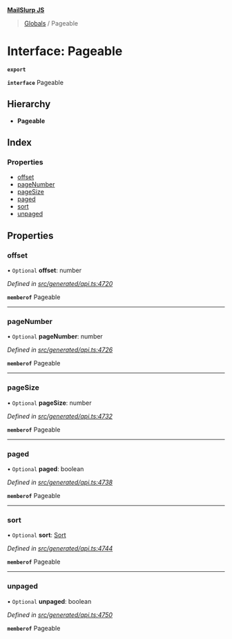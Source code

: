 **[MailSlurp JS](../README.md)**

> [Globals](../README.md) / Pageable

# Interface: Pageable

**`export`** 

**`interface`** Pageable

## Hierarchy

* **Pageable**

## Index

### Properties

* [offset](pageable.md#offset)
* [pageNumber](pageable.md#pagenumber)
* [pageSize](pageable.md#pagesize)
* [paged](pageable.md#paged)
* [sort](pageable.md#sort)
* [unpaged](pageable.md#unpaged)

## Properties

### offset

• `Optional` **offset**: number

*Defined in [src/generated/api.ts:4720](https://github.com/mailslurp/mailslurp-client/blob/3871a9e/src/generated/api.ts#L4720)*

**`memberof`** Pageable

___

### pageNumber

• `Optional` **pageNumber**: number

*Defined in [src/generated/api.ts:4726](https://github.com/mailslurp/mailslurp-client/blob/3871a9e/src/generated/api.ts#L4726)*

**`memberof`** Pageable

___

### pageSize

• `Optional` **pageSize**: number

*Defined in [src/generated/api.ts:4732](https://github.com/mailslurp/mailslurp-client/blob/3871a9e/src/generated/api.ts#L4732)*

**`memberof`** Pageable

___

### paged

• `Optional` **paged**: boolean

*Defined in [src/generated/api.ts:4738](https://github.com/mailslurp/mailslurp-client/blob/3871a9e/src/generated/api.ts#L4738)*

**`memberof`** Pageable

___

### sort

• `Optional` **sort**: [Sort](sort.md)

*Defined in [src/generated/api.ts:4744](https://github.com/mailslurp/mailslurp-client/blob/3871a9e/src/generated/api.ts#L4744)*

**`memberof`** Pageable

___

### unpaged

• `Optional` **unpaged**: boolean

*Defined in [src/generated/api.ts:4750](https://github.com/mailslurp/mailslurp-client/blob/3871a9e/src/generated/api.ts#L4750)*

**`memberof`** Pageable
